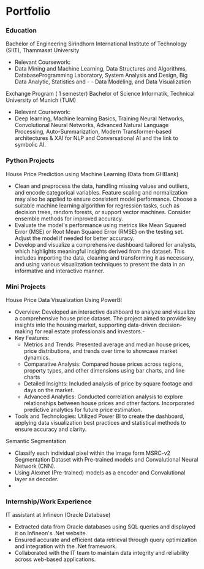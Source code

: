 # Portfolio

### Education
Bachelor of Engineering
Sirindhorn International Institute of Technology (SIIT),
Thammasat University
- Relevant Coursework:
- Data Mining and Machine Learning, Data Structures and Algorithms, DatabaseProgramming Laboratory, System Analysis and Design, Big Data Analytic, Statistics and - - Data Modeling, and Data Visualization

Exchange Program ( 1 semester)
Bachelor of Science
Informatik, Technical University of Munich (TUM)
- Relevant Coursework:
- Deep learning, Machine learning Basics, Training Neural Networks, Convolutional Neural Networks, Advanced Natural Language Processing, Auto-Summarization,  Modern Transformer-based architectures & XAI for NLP and Conversational AI and the link to symbolic AI.

### Python Projects

House Price Prediction using Machine Learning (Data from GHBank)

- Clean and preprocess the data, handling missing values and outliers, and encode categorical variables. Feature scaling and normalization may also be applied to ensure consistent model performance.
Choose a suitable machine learning algorithm for regression tasks, such as decision trees, random forests, or support vector machines. Consider ensemble methods for improved accuracy.
- Evaluate the model's performance using metrics like Mean Squared Error (MSE) or Root Mean Squared Error (RMSE) on the testing set. Adjust the model if needed for better accuracy.
- Develop and visualize a comprehensive dashboard tailored for analysts, which highlights meaningful insights derived from the dataset. This includes importing the data, cleaning and transforming it as necessary, and using various visualization techniques to present the data in an informative and interactive manner.

### Mini Projects
House Price Data Visualization Using PowerBI
- Overview: Developed an interactive dashboard to analyze and visualize a comprehensive house price dataset. The project aimed to provide key insights into the housing market, supporting data-driven decision-making for real estate professionals and investors.-
- Key Features:
  - Metrics and Trends: Presented average and median house prices, price distributions, and trends over time to showcase market dynamics.
  - Comparative Analysis: Compared house prices across regions, property types, and other dimensions using bar charts, and line charts
  - Detailed Insights: Included analysis of price by square footage and days on the market.
  - Advanced Analytics: Conducted correlation analysis to explore relationships between house prices and other factors. Incorporated predictive analytics for future price estimation.
- Tools and Technologies: Utilized Power BI to create the dashboard, applying data visualization best practices and statistical methods to ensure accuracy and clarity.

Semantic Segmentation
- Classify each individual pixel within the image form MSRC-v2 Segmentation Dataset with Pre-trained models and Convalutional Neural Network (CNN).
- Using Alexnet (Pre-trained) models as a encoder and Convalutional layer as decoder.
- 
### Internship/Work Experience
IT assistant at Infineon (Oracle Database)
- Extracted data from Oracle databases using SQL queries and displayed it on Infineon's .Net website.
- Ensured accurate and efficient data retrieval through query optimization and integration with the .Net framework.
- Collaborated with the IT team to maintain data integrity and reliability across web-based applications.
